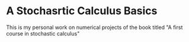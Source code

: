 # A Stochasrtic Calculus Basics
This is my personal work on numerical projects of the book titled "A first course in stochastic calculus"
